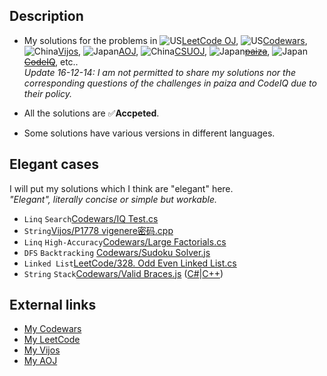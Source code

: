 ## Description

* My solutions for the problems in ![US](https://raw.githubusercontent.com/stevenrskelton/flag-icon/master/png/16/country-4x3/us.png)[LeetCode OJ](https://leetcode.com/), ![US](https://raw.githubusercontent.com/stevenrskelton/flag-icon/master/png/16/country-4x3/us.png)[Codewars](https://www.codewars.com/), ![China](https://raw.githubusercontent.com/stevenrskelton/flag-icon/master/png/16/country-4x3/cn.png)[Vijos](https://vijos.org/), ![Japan](https://raw.githubusercontent.com/stevenrskelton/flag-icon/master/png/16/country-4x3/jp.png)[AOJ](http://judge.u-aizu.ac.jp/onlinejudge/index.jsp), ![China](https://raw.githubusercontent.com/stevenrskelton/flag-icon/master/png/16/country-4x3/cn.png)[CSUOJ](http://acm.csu.edu.cn/OnlineJudge/), ![Japan](https://raw.githubusercontent.com/stevenrskelton/flag-icon/master/png/16/country-4x3/jp.png)~~[paiza](https://paiza.jp/challenges)~~, ![Japan](https://raw.githubusercontent.com/stevenrskelton/flag-icon/master/png/16/country-4x3/jp.png)~~[CodeIQ](https://codeiq.jp/q/search?site_type=0)~~, etc..  
_Update 16-12-14: I am not permitted to share my solutions nor the corresponding questions of the challenges in paiza and CodeIQ due to their policy._

* All the solutions are :white_check_mark:__Accpeted__.

* Some solutions have various versions in different languages.

## Elegant cases

I will put my solutions which I think are "elegant" here.  
_"Elegant", literally concise or simple but workable._

* `Linq` `Search`[Codewars/IQ Test.cs](https://github.com/Equim-chan/My-OJ-Solutions/blob/master/Codewars/IQ%20Test.cs)
* `String`[Vijos/P1778 vigenere密码.cpp](https://github.com/Equim-chan/My-OJ-Solutions/blob/master/Vijos/P1778%20vigenere%E5%AF%86%E7%A0%81.cpp)
* `Linq` `High-Accuracy`[Codewars/Large Factorials.cs](https://github.com/Equim-chan/My-OJ-Solutions/blob/master/Codewars/Large%20Factorials.cs)
* `DFS` `Backtracking` [Codewars/Sudoku Solver.js](https://github.com/Equim-chan/My-OJ-Solutions/blob/master/Codewars/Sudoku%20Solver.js)
* `Linked List`[LeetCode/328. Odd Even Linked List.cs](https://github.com/Equim-chan/My-OJ-Solutions/blob/master/LeetCode/328.%20Odd%20Even%20Linked%20List.cs)
* `String` `Stack`[Codewars/Valid Braces.js](https://github.com/Equim-chan/My-OJ-Solutions/blob/master/Codewars/Valid%20Braces.js) ([C#](https://github.com/Equim-chan/My-OJ-Solutions/blob/master/Codewars/Valid%20Braces.cs)|[C++](https://github.com/Equim-chan/My-OJ-Solutions/blob/master/Codewars/Valid%20Braces.cpp))


## External links

* [My Codewars](https://www.codewars.com/users/Equim/stats)
* [My LeetCode](https://leetcode.com/equim/)
* [My Vijos](https://vijos.org/user/108911)
* [My AOJ](http://judge.u-aizu.ac.jp/onlinejudge/user.jsp?id=Equim)